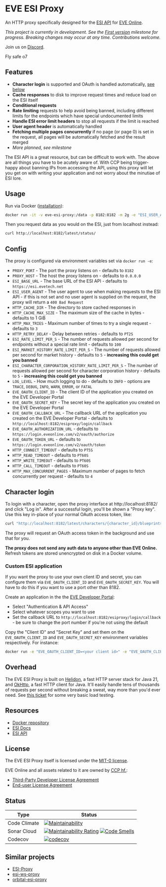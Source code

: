 # EVE ESI Proxy
An HTTP proxy specifically designed for the [ESI API](https://esi.evetech.net/ui/) for [EVE Online](https://www.eveonline.com/).

_This project is currently in development.
See the [First version](https://github.com/autonomouslogic/eve-esi-proxy/milestone/1) milestone for progress.
Breaking changes may occur at any time.
Contributions welcome._

Join us on [Discord](https://everef.net/discord).

Fly safe o7

## Features
* **Character login** is supported and OAuth is handled automatically, [see below](#character-login)
* **Cache responses** to disk to improve request times and reduce load on the ESI itself
* **Conditional requests**
* **Rate limiting** requests to help avoid being banned, including different limits for the endpoints which have special undocumented limits
* **Handle ESI error limit headers** to stop all requests if the limit is reached
* **User agent header** is automatically handled
* **Fetching multiple pages concurrently** if no page (or page 0) is set in the request, all pages will be automatically fetched and the result merged
* _More planned, see milestone_

The ESI API is a great resource, but can be difficult to work with.
The above are all things you have to be acutely aware of.
With CCP being trigger-happy about banning IPs from accessing the API,
using this proxy will let you get on with writing your application and not worry about the minutiae of ESI lore.

## Usage
Run via Docker ([installation](https://docs.docker.com/engine/install/)):
```bash
docker run -it -v eve-esi-proxy:/data -p 8182:8182 -m 2g -e "ESI_USER_AGENT=<your email>" autonomouslogic/eve-esi-proxy:latest
```

Then you request data as you would on the ESI, just from localhost instead:
```bash
curl http://localhost:8182/latest/status/
```

## Config
The proxy is configured via environment variables set via `docker run -e`:

* `PROXY_PORT` - The port the proxy listens on - defaults to `8182`
* `PROXY_HOST` - The host the proxy listens on - defaults to `0.0.0.0`
* `ESI_BASE_URL` - The base URL of the ESI API - defaults to `https://esi.evetech.net`
* `ESI_USER_AGENT` - The user agent to use when making requests to the ESI API - if this is not set and no user agent is supplied on the request, the proxy will return a `400 Bad Request`
* `HTTP_CACHE_DIR` - The directory to store cached responses in
* `HTTP_CACHE_MAX_SIZE` - The maximum size of the cache in bytes - defaults to 1 GiB
* `HTTP_MAX_TRIES` - Maximum number of times to try a single request - defaults to `3`
* `HTTP_RETRY_DELAY` - Delay between retries - defaults to `PT2S`
* `ESI_RATE_LIMIT_PER_S` - The number of requests allowed per second for endpoints without a special rate limit - defaults to `100`
* `ESI_MARKET_HISTORY_RATE_LIMIT_PER_S` - The number of requests allowed per second for market history - defaults to `5` - **increasing this could get you banned**
* `ESI_CHARACTER_CORPORATION_HISTORY_RATE_LIMIT_PER_S` - The number of requests allowed per second for character corporation history - defaults to `5` - **increasing this could get you banned**
* `LOG_LEVEL` - How much logging to do - defaults to `INFO` - options are `TRACE`, `DEBUG`, `INFO`, `WARN`, `ERROR`, or `FATAL`
* `EVE_OAUTH_CLIENT_ID` - The client ID of the application you created on the EVE Developer Portal
* `EVE_OAUTH_SECRET_KEY` - The secret key of the application you created on the EVE Developer Portal
* `EVE_OAUTH_CALLBACK_URL` - The callback URL of the application you created on the EVE Developer Portal - defaults to `http://localhost:8182/esiproxy/login/callback`
* `EVE_OAUTH_AUTHORIZATION_URL` - defaults to `https://login.eveonline.com/v2/oauth/authorize`
* `EVE_OAUTH_TOKEN_URL` - defaults to `https://login.eveonline.com/v2/oauth/token`
* `HTTP_CONNECT_TIMEOUT` - defaults to `PT5S`
* `HTTP_READ_TIMEOUT` - defaults to `PT60S`
* `HTTP_WRITE_TIMEOUT` - defaults to `PT60S`
* `HTTP_CALL_TIMEOUT` - defaults to `PT60S`
* `HTTP_MAX_CONCURRENT_PAGES` - Maximum number of pages to fetch concurrently per request - defaults to `4`

## Character login
To login with a character, open the proxy interface at http://localhost:8182/ and click "Log in".
After a successful login, you'll be shown a "Proxy key".
Use this key in-place of your normal OAuth access token, like:
```bash
curl "http://localhost:8182/latest/characters/{character_id}/blueprints/?token=<proxy key>"
```
The proxy will request an OAuth access token in the background and use that for you.

**The proxy does not send any auth data to anyone other than EVE Online.**
Refresh tokens are stored unencrypted on disk in a Docker volume.

### Custom ESI application
If you want the proxy to use your own client ID and secret, you can configure them via `EVE_OAUTH_CLIENT_ID` and `EVE_OAUTH_SECRET_KEY`.
You will have to do this if you want to use a port other than 8182.

Create an application in the the [EVE Developer Portal](https://developers.eveonline.com/):
* Select "Authentication & API Access"
* Select whatever scopes you want to use
* Set the callback URL to `http://localhost:8182/esiproxy/login/callback` - be sure to change the port number if you're not using the default

Copy the "Client ID" and "Secret Key" and set them on the `EVE_OAUTH_CLIENT_ID` and `EVE_OAUTH_SECRET_KEY` environment variables respectively.
For instance:
```bash
docker run -e "EVE_OAUTH_CLIENT_ID=<your client id>" -e "EVE_OAUTH_CLIENT_SECRET=<your secret key>"
```

## Overhead
The EVE ESI Proxy is built on [Helidon](https://helidon.io/), a fast HTTP server stack for Java 21,
and [OkHttp](https://square.github.io/okhttp/), a fast HTTP client for Java.
It'll easily handle tens of thousands of requests per second without breaking a sweat, way more than you'd ever need.
See [this ticket](https://github.com/autonomouslogic/eve-esi-proxy/issues/23) for some very basic load testing.

## Resources
* [Docker repository](https://hub.docker.com/r/autonomouslogic/eve-esi-proxy)
* [ESI Docs](https://docs.esi.evetech.net/)
* [ESI API](https://esi.evetech.net/ui/)

## License
The EVE ESI Proxy itself is licensed under the [MIT-0 license](https://spdx.org/licenses/MIT-0.html).

EVE Online and all assets related to it are owned by [CCP hf.](https://www.ccpgames.com/):
* [Third-Party Developer License Agreement](https://developers.eveonline.com/license-agreement)
* [End-user License Agreement](https://community.eveonline.com/support/policies/eve-eula-en/)

## Status

| Type         | Status                                                                                                                                                                                                                                                                                                                                                                                                                |
|--------------|-----------------------------------------------------------------------------------------------------------------------------------------------------------------------------------------------------------------------------------------------------------------------------------------------------------------------------------------------------------------------------------------------------------------------|
| Code Climate | [![Maintainability](https://api.codeclimate.com/v1/badges/a71c017cbcce32d7a595/maintainability)](https://codeclimate.com/github/autonomouslogic/eve-esi-proxy/maintainability)                                                                                                                                                                                                                                        |
| Sonar Cloud  | [![Maintainability Rating](https://sonarcloud.io/api/project_badges/measure?project=autonomouslogic_eve-esi-proxy&metric=sqale_rating)](https://sonarcloud.io/summary/new_code?id=autonomouslogic_eve-esi-proxy) [![Code Smells](https://sonarcloud.io/api/project_badges/measure?project=autonomouslogic_eve-esi-proxy&metric=code_smells)](https://sonarcloud.io/summary/new_code?id=autonomouslogic_eve-esi-proxy) |
| Codecov      | [![codecov](https://codecov.io/gh/autonomouslogic/eve-esi-proxy/graph/badge.svg?token=MXwjEUJRPk)](https://codecov.io/gh/autonomouslogic/eve-esi-proxy)                                                                                                                                                                                                                                                               |

## Similar projects
* [ESI-Proxy](https://github.com/EVE-KILL/ESI-Proxy)
* [esi-ws-proxy](https://github.com/TrueBrain/esi-ws-proxy/)
* [orbital-esi-proxy](https://github.com/OrbitalEnterprises/orbital-esi-proxy)
